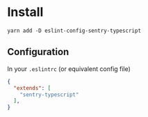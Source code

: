 # Install
`yarn add -D eslint-config-sentry-typescript`

## Configuration
In your `.eslintrc` (or equivalent config file)


```json
{
  "extends": [
    "sentry-typescript"
  ],
}
```
